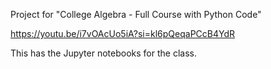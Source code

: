 Project for "College Algebra - Full Course with Python Code"

https://youtu.be/i7vOAcUo5iA?si=kl6pQeqaPCcB4YdR

This has the Jupyter notebooks for the class.